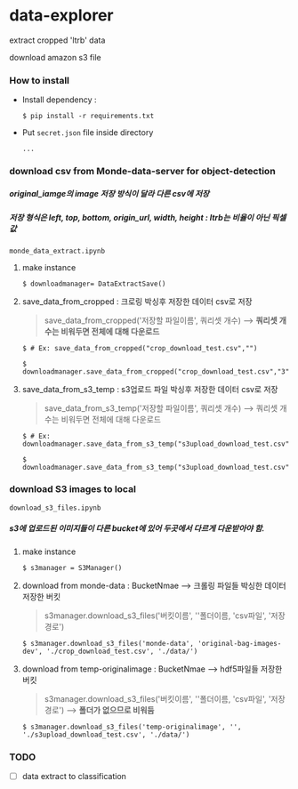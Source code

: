 # data-explorer #

extract cropped 'ltrb' data

download amazon s3 file

### How to install ###

- Install dependency :

    ```
    $ pip install -r requirements.txt
    ```

- Put `secret.json` file inside directory

    ```
    ...
    ```
   
### download csv from Monde-data-server for object-detection ###

##### original_iamge의 image 저장 방식이 달라 다른 csv에 저장 #####
##### 저장 형식은 left, top, bottom, origin_url, width, height : ltrb는 비율이 아닌 픽셀값 #####

```monde_data_extract.ipynb```
    
1. make instance
    ```
    $ downloadmanager= DataExtractSave()
    ```
    
2. save_data_from_cropped : 크로링 박싱후 저장한 데이터 csv로 저장
    > save_data_from_cropped('저장할 파일이름', 쿼리셋 개수) --> **쿼리셋 개수는 비워두면 전체에 대해 다운로드**
    ```
    $ # Ex: save_data_from_cropped("crop_download_test.csv","")
    
    $ downloadmanager.save_data_from_cropped("crop_download_test.csv","3")
    ```
    
3. save_data_from_s3_temp : s3업로드 파일 박싱후 저장한 데이터 csv로 저장
    > save_data_from_s3_temp('저장할 파일이름', 쿼리셋 개수) --> 쿼리셋 개수는 비워두면 전체에 대해 다운로드
    ```
    $ # Ex: downloadmanager.save_data_from_s3_temp("s3upload_download_test.csv","")
    
    $ downloadmanager.save_data_from_s3_temp("s3upload_download_test.csv","3")
    ```

### download S3 images to local ###

```download_s3_files.ipynb```

##### s3에 업로드된 이미지들이 다른 bucket에 있어 두곳에서 다르게 다운받아야 함.


1. make instance
    ```
    $ s3manager = S3Manager()
    ```
    
2. download from monde-data : BucketNmae --> 크롤링 파일들 박싱한 데이터 저장한 버킷
    > s3manager.download_s3_files('버킷이름', ''폴더이름, 'csv파일', '저장경로')
    ```
    $ s3manager.download_s3_files('monde-data', 'original-bag-images-dev', './crop_download_test.csv', './data/')
    ```
    
3. download from temp-originalimage : BucketNmae --> hdf5파일들 저장한 버킷
    > s3manager.download_s3_files('버킷이름', ''폴더이름, 'csv파일', '저장경로') --> **폴더가 없으므로 비워둠**
    ```
    $ s3manager.download_s3_files('temp-originalimage', '', './s3upload_download_test.csv', './data/')
    ```

### TODO ###
- [ ] data extract to classification
